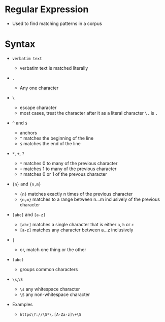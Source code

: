# Regular Expression
- Used to find matching patterns in a corpus

# Syntax
- `verbatim text`
	- verbatim text is matched literally
- `.`
	- Any one character
- `\`
	- escape character
	- most cases, treat the character after it as a literal character `\.` is `.`
- `^` and `$`
	- anchors
	- `^` matches the beginning of the line
	- `$` matches the end of the line
- `*`, `+`, `?`
	- `*` matches 0 to many of the previous character
	- `+` matches 1 to many of the previous character
	- `?` matches 0 or 1 of the prevous character
- `{n}` and `{n,m}`
	- `{n}` matches exactly n times of the previous character
	- `{n,m}` matches to a range between n...m inclusively of the previous character
- `[abc]` and `[a-z]`
	- `[abc]` matches a single character that is either `a`, `b` or `c`
	- `[a-z]` matches any character between a...z inclusively
- `|`
	- or, match one thing or the other
- `(abc)`
	- groups common characters
- `\s`,`\S`
	- `\s` any whitespace character
	- `\S` any non-whitespace character

- Examples
	- `https\?://\S*\.[A-Za-z]\+\S` 
